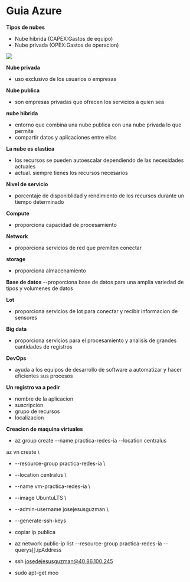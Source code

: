 # Guia Azure 

**Tipos de nubes**
- Nube hibrida (CAPEX:Gastos de equipo) 
- Nube privada (OPEX:Gastos de operacion)

![](imagenes/índice.jpg)

**Nube privada**
- uso exclusivo de los usuarios o empresas

**Nube publica**
- son empresas privadas que ofrecen los servicios a quien sea

**nube hibrida**
- entorno que combina una nube publica con una nube privada lo que permite
- compartir datos y aplicaciones entre ellas
 
**La nube es elastica**
- los recursos se pueden autoescalar dependiendo de las necesidades actuales
- actual. siempre tienes los recursos necesarios

**Nivel de servicio**
- porcentaje de disponiblidad y rendimiento de los recursos durante un tiempo determinado

**Compute**
- proporciona capacidad de procesamiento

**Network**
- proporciona servicios de red que premiten conectar

**storage** 
- proporciona almacenamiento

**Base de datos**
--proporciona base de datos para una amplia variedad de tipos y volumenes de datos

**Lot**
- proporciona servicios de lot para conectar y recibir informacion de sensores

**Big data**
- proporciona servicios para el procesamiento y analisis de grandes cantidades de registros

**DevOps**
- ayuda a los equipos de desarrollo de software a automatizar y hacer eficientes sus procesos

**Un registro va a pedir**

- nombre de la aplicacion 
- suscripcion
- grupo de recursos
- localizacion

**Creacion de maquina virtuales**
- az group create --name practica-redes-ia --location centralus

az vn create \
- --resource-group practica-redes-ia \
- --location centralus \
- --name vm-practica-redes-ia \
- --image UbuntuLTS \
- --admin-username josejesusguzman \
- --generate-ssh-keys

- copiar ip publica

- az network public-ip list --resource-group practica-redes-ia --querys[].ipAddress

- ssh josedejesusguzman@40.86.100.245

- sudo apt-get moo
